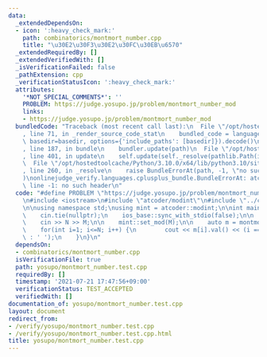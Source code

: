 ```yaml
---
data:
  _extendedDependsOn:
  - icon: ':heavy_check_mark:'
    path: combinatorics/montmort_number.cpp
    title: "\u30E2\u30F3\u30E2\u30FC\u30EB\u6570"
  _extendedRequiredBy: []
  _extendedVerifiedWith: []
  _isVerificationFailed: false
  _pathExtension: cpp
  _verificationStatusIcon: ':heavy_check_mark:'
  attributes:
    '*NOT_SPECIAL_COMMENTS*': ''
    PROBLEM: https://judge.yosupo.jp/problem/montmort_number_mod
    links:
    - https://judge.yosupo.jp/problem/montmort_number_mod
  bundledCode: "Traceback (most recent call last):\n  File \"/opt/hostedtoolcache/Python/3.10.0/x64/lib/python3.10/site-packages/onlinejudge_verify/documentation/build.py\"\
    , line 71, in _render_source_code_stat\n    bundled_code = language.bundle(stat.path,\
    \ basedir=basedir, options={'include_paths': [basedir]}).decode()\n  File \"/opt/hostedtoolcache/Python/3.10.0/x64/lib/python3.10/site-packages/onlinejudge_verify/languages/cplusplus.py\"\
    , line 187, in bundle\n    bundler.update(path)\n  File \"/opt/hostedtoolcache/Python/3.10.0/x64/lib/python3.10/site-packages/onlinejudge_verify/languages/cplusplus_bundle.py\"\
    , line 401, in update\n    self.update(self._resolve(pathlib.Path(included), included_from=path))\n\
    \  File \"/opt/hostedtoolcache/Python/3.10.0/x64/lib/python3.10/site-packages/onlinejudge_verify/languages/cplusplus_bundle.py\"\
    , line 260, in _resolve\n    raise BundleErrorAt(path, -1, \"no such header\"\
    )\nonlinejudge_verify.languages.cplusplus_bundle.BundleErrorAt: atcoder/modint:\
    \ line -1: no such header\n"
  code: "#define PROBLEM \"https://judge.yosupo.jp/problem/montmort_number_mod\"\n\
    \n#include <iostream>\n#include \"atcoder/modint\"\n#include \"../combinatorics/montmort_number.cpp\"\
    \n\nusing namespace std;\nusing mint = atcoder::modint;\n\nint main(void) {\n\
    \    cin.tie(nullptr);\n    ios_base::sync_with_stdio(false);\n\n    int N, M;\n\
    \    cin >> N >> M;\n\n    mint::set_mod(M);\n\n    auto m = montmort_number<mint>(N);\n\
    \    for(int i=1; i<=N; i++) {\n        cout << m[i].val() << (i == N ? '\\n'\
    \ : ' ');\n    }\n}\n"
  dependsOn:
  - combinatorics/montmort_number.cpp
  isVerificationFile: true
  path: yosupo/montmort_number.test.cpp
  requiredBy: []
  timestamp: '2021-07-21 17:47:56+09:00'
  verificationStatus: TEST_ACCEPTED
  verifiedWith: []
documentation_of: yosupo/montmort_number.test.cpp
layout: document
redirect_from:
- /verify/yosupo/montmort_number.test.cpp
- /verify/yosupo/montmort_number.test.cpp.html
title: yosupo/montmort_number.test.cpp
---
```

